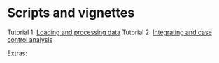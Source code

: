 # Scripts and vignettes

Tutorial 1: [Loading and processing data](bin/pbmc_tutorial.md) 
Tutorial 2: [Integrating and case control analysis](bin/integration_tutorial.md)

Extras: 
